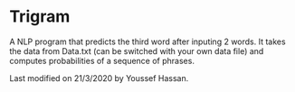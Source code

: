 # Trigram
 
A NLP program that predicts the third word after inputing 2 words. It takes the data from Data.txt (can be switched with your own data file) and computes probabilities of a sequence of phrases.

Last modified on 21/3/2020 by Youssef Hassan.
